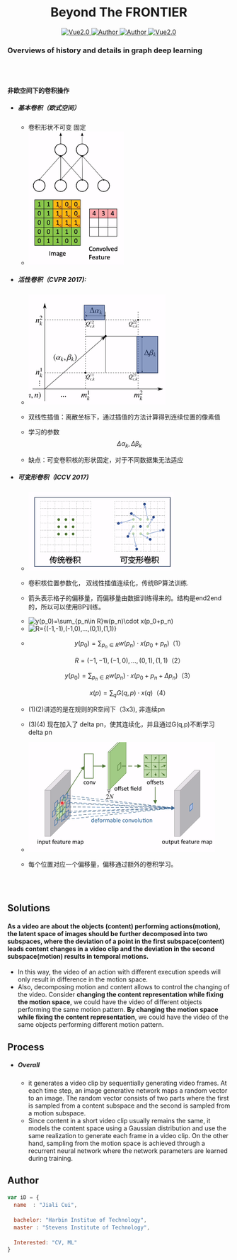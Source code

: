 <h1 align="center">Beyond The FRONTIER</h1>

<p align="center">
    <a href="https://www.tensorflow.org/">
        <img src="https://img.shields.io/badge/Tensorflow-1.13-green" alt="Vue2.0">
    </a>
    <a href="https://github.com/CuiJiali-CV/">
        <img src="https://img.shields.io/badge/Author-JialiCui-blueviolet" alt="Author">
    </a>
    <a href="https://github.com/CuiJiali-CV/">
        <img src="https://img.shields.io/badge/Email-cuijiali961224@gmail.com-blueviolet" alt="Author">
    </a>
    <a href="https://www.stevens.edu/">
        <img src="https://img.shields.io/badge/College-SIT-green" alt="Vue2.0">
    </a>
</p>

### Overviews of history and details in graph deep learning

<br /><br />

#### 非欧空间下的卷积操作

* ##### 基本卷积（欧式空间）	

  * 卷积形状不可变 固定
  * ![Image text](https://github.com/CuiJiali-CV/Graph-Learning-Note/raw/master/img/basic_conv.png)

* #####  活性卷积（CVPR 2017):

  * ![Image text](https://github.com/CuiJiali-CV/Graph-Learning-Note/raw/master/img/activate_conv.png)

  * 双线性插值：离散坐标下，通过插值的方法计算得到连续位置的像素值

  * 学习的参数
    $$
    \Delta\alpha_k,\Delta\beta_k
    $$

  *  缺点：可变卷积核的形状固定，对于不同数据集无法适应

* ##### 可变形卷积（ICCV 2017)

  * ![Image text](https://github.com/CuiJiali-CV/Graph-Learning-Note/raw/master/img/change_conv.png)

  * 卷积核位置参数化， 双线性插值连续化，传统BP算法训练.

  * 箭头表示格子的偏移量，而偏移量由数据训练得来的。结构是end2end的，所以可以使用BP训练。

  * <img src="https://latex.codecogs.com/gif.latex?y(p_0)=\sum_{p_n\in&space;R}w(p_n)\cdot&space;x(p_0&plus;p_n)" title="y(p_0)=\sum_{p_n\in R}w(p_n)\cdot x(p_0+p_n)" />

  * <img src="https://latex.codecogs.com/gif.latex?R={(-1,-1),(-1,0),...,(0,1),(1,1)}" title="R={(-1,-1),(-1,0),...,(0,1),(1,1)}" />

  * $$
    y(p_0)=\sum_{p_n\in R}w(p_n)\cdot x(p_0+p_n)      （1）
    $$

    $$
    R={(-1,-1),(-1,0),...,(0,1),(1,1)}（2）
    $$

    $$
    y(p_0)=\sum_{p_n\in R}w(p_n)\cdot x(p_0+p_n+\Delta p_n)（3）
    $$

    $$
    x(p)=\sum_{q}G(q,p)\cdot x(q)（4）
    $$

    

  * (1)(2)讲述的是在规则的R空间下（3x3), 非连续pn

  * (3)(4) 现在加入了 delta pn，使其连续化，并且通过G(q,p)不断学习 delta pn

  * ![Image text](https://github.com/CuiJiali-CV/Graph-Learning-Note/raw/master/img/change_conv2.png)

  * 每个位置对应一个偏移量，偏移通过额外的卷积学习。

  

<br /><br />

## Solutions

#### As a video are about the objects (content) performing actions(motion), the latent space of images should be further decomposed into two subspaces, where the deviation of a point in the first subspace(content) leads content changes in a video clip and the deviation in the second subspace(motion) results in temporal motions.

- In this way, the video of an action with different execution speeds will only result in difference in the motion space.
- Also, decomposing motion and content allows to control the changing of the video. Consider **changing the content representation while fixing the motion space**, we could have the video of different objects performing the same motion pattern. **By changing the motion space while fixing the content representation**, we could have the video of the same objects performing different motion pattern.



## Process

- ##### Overall

  - it generates a video clip by sequentially generating video frames. At each time step, an image generative network maps a random vector to an image. The random vector consists of two parts where the first is sampled from a content subspace and the second is sampled from a motion subspace. 
  - Since content in a short video clip usually remains the same, it models the content space using a Gaussian distribution and use the same realization to generate each frame in a video clip. On the other hand, sampling from the motion space is achieved through a recurrent neural network where the network parameters are learned during training.

  












## Author

```javascript
var iD = {
  name  : "Jiali Cui",
  
  bachelor: "Harbin Institue of Technology",
  master : "Stevens Institute of Technology",
  
  Interested: "CV, ML"
}
```
